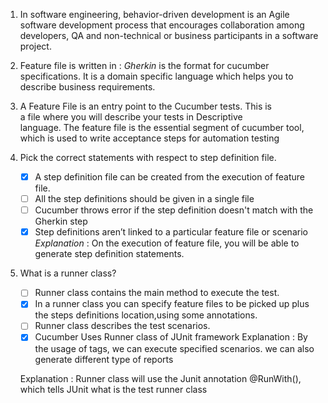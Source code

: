 1. In software engineering, behavior-driven development is an Agile software development process that encourages collaboration among developers, QA and non-technical or business participants in a software project.
2. Feature file is written in : *Gherkin* is the format for cucumber specifications. It is a domain specific language which helps you to describe business requirements.
3. A Feature File is an entry point to the Cucumber tests. This is a file where you will describe your tests in Descriptive language. The feature file is the essential segment of cucumber tool, which is used to write acceptance steps for automation testing
4. Pick the correct statements with respect to step definition file.

	- [x] A step definition file can be created from the execution of feature file. 
	- [ ] All the step definitions should be given in a single file
	- [ ] Cucumber throws error if the step definition doesn't match with the Gherkin step
	- [x] Step definitions aren’t linked to a particular feature file or scenario 
	*Explanation* : On the execution of feature file, you will be able to generate step definition statements.

5. What is a runner class?

	- [ ] Runner class contains the main method to execute the test.
	- [x] In a runner class you can specify feature files to be picked up plus the steps definitions location,using some annotations. 
	- [ ] Runner class describes the test scenarios.
	- [x] Cucumber Uses Runner class of JUnit framework 
	Explanation : By the usage of tags, we can execute specified scenarios. we can also generate different type of reports

	Explanation : Runner class will use the Junit annotation @RunWith(), which tells JUnit what is the test runner class


